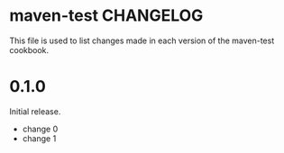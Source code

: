 # maven-test CHANGELOG

This file is used to list changes made in each version of the maven-test cookbook.

# 0.1.0

Initial release.

- change 0
- change 1

